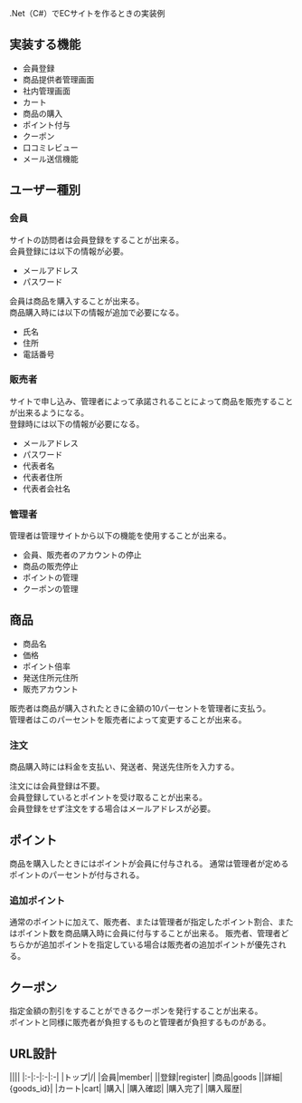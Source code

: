 .Net（C#）でECサイトを作るときの実装例

## 実装する機能

- 会員登録
- 商品提供者管理画面
- 社内管理画面
- カート
- 商品の購入
- ポイント付与
- クーポン
- 口コミレビュー
- メール送信機能

## ユーザー種別

### 会員

サイトの訪問者は会員登録をすることが出来る。  
会員登録には以下の情報が必要。

- メールアドレス
- パスワード

会員は商品を購入することが出来る。  
商品購入時には以下の情報が追加で必要になる。

- 氏名
- 住所
- 電話番号

### 販売者

サイトで申し込み、管理者によって承諾されることによって商品を販売することが出来るようになる。  
登録時には以下の情報が必要になる。

- メールアドレス
- パスワード
- 代表者名
- 代表者住所
- 代表者会社名

### 管理者
管理者は管理サイトから以下の機能を使用することが出来る。

- 会員、販売者のアカウントの停止
- 商品の販売停止
- ポイントの管理
- クーポンの管理

## 商品

- 商品名
- 価格
- ポイント倍率
- 発送住所元住所
- 販売アカウント

販売者は商品が購入されたときに金額の10パーセントを管理者に支払う。  
管理者はこのパーセントを販売者によって変更することが出来る。

### 注文
商品購入時には料金を支払い、発送者、発送先住所を入力する。

注文には会員登録は不要。    
会員登録しているとポイントを受け取ることが出来る。  
会員登録をせず注文をする場合はメールアドレスが必要。

## ポイント
商品を購入したときにはポイントが会員に付与される。
通常は管理者が定めるポイントのパーセントが付与される。

### 追加ポイント

通常のポイントに加えて、販売者、または管理者が指定したポイント割合、またはポイント数を商品購入時に会員に付与することが出来る。
販売者、管理者どちらかが追加ポイントを指定している場合は販売者の追加ポイントが優先される。

## クーポン
指定金額の割引をすることができるクーポンを発行することが出来る。  
ポイントと同様に販売者が負担するものと管理者が負担するものがある。


## URL設計

||||
|:-|:-|:-|:-|
|トップ|/|
|会員|member|
||登録|register|
|商品|goods
||詳細|{goods_id}|
|カート|cart|
|購入|
|購入確認|
|購入完了|
|購入履歴|